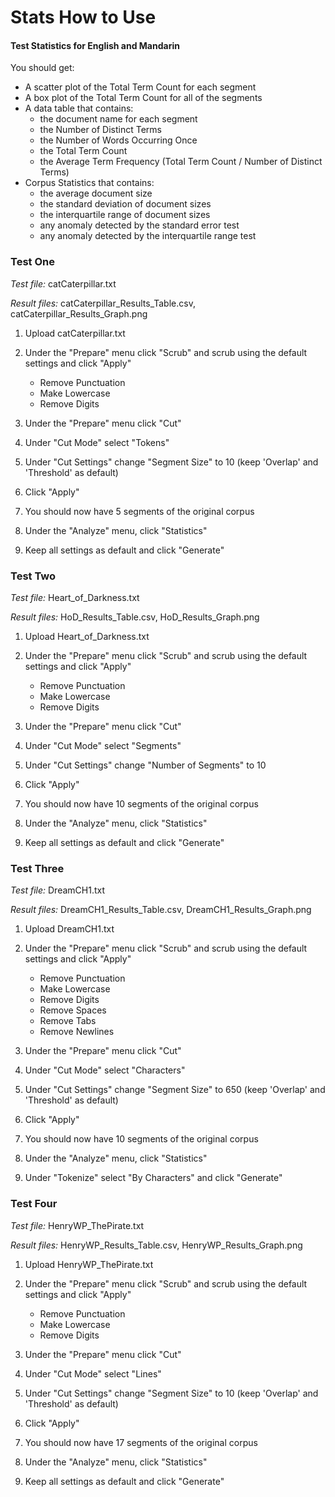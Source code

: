 # Stats How to Use

#### Test Statistics for English and Mandarin 

You should get:
- A scatter plot of the Total Term Count for each segment
- A box plot of the Total Term Count for all of the segments
- A data table that contains:
    - the document name for each segment
    - the Number of Distinct Terms
    - the Number of Words Occurring Once
    - the Total Term Count
    - the Average Term Frequency (Total Term Count / Number of Distinct Terms)
- Corpus Statistics that contains:
    - the average document size
    - the standard deviation of document sizes
    - the interquartile range of document sizes
    - any anomaly detected by the standard error test
    - any anomaly detected by the interquartile range test

### Test One

*Test file:* catCaterpillar.txt

*Result files:* catCaterpillar_Results_Table.csv, catCaterpillar_Results_Graph.png

1. Upload catCaterpillar.txt

2. Under the "Prepare" menu click "Scrub" and scrub using the default settings and click "Apply"
	- Remove Punctuation
	- Make Lowercase
	- Remove Digits
	
3. Under the "Prepare" menu click "Cut" 

4. Under "Cut Mode" select "Tokens"

5. Under "Cut Settings" change "Segment Size" to 10 (keep 'Overlap' and 'Threshold' as default)

6. Click "Apply"

7. You should now have 5 segments of the original corpus
	
8. Under the "Analyze" menu, click "Statistics"

9. Keep all settings as default and click "Generate"

### Test Two

*Test file:* Heart_of_Darkness.txt

*Result files:* HoD_Results_Table.csv, HoD_Results_Graph.png

1. Upload Heart_of_Darkness.txt

2. Under the "Prepare" menu click "Scrub" and scrub using the default settings and click "Apply"
	- Remove Punctuation
	- Make Lowercase
	- Remove Digits
	
3. Under the "Prepare" menu click "Cut" 

4. Under "Cut Mode" select "Segments"

5. Under "Cut Settings" change "Number of Segments" to 10 

6. Click "Apply"

7. You should now have 10 segments of the original corpus
	
8. Under the "Analyze" menu, click "Statistics"

9. Keep all settings as default and click "Generate"

### Test Three

*Test file:* DreamCH1.txt

*Result files:* DreamCH1_Results_Table.csv, DreamCH1_Results_Graph.png

1. Upload DreamCH1.txt

2. Under the "Prepare" menu click "Scrub" and scrub using the default settings and click "Apply"
	- Remove Punctuation
	- Make Lowercase
	- Remove Digits
	- Remove Spaces
	- Remove Tabs
	- Remove Newlines
	
3. Under the "Prepare" menu click "Cut" 

4. Under "Cut Mode" select "Characters"

5. Under "Cut Settings" change "Segment Size" to 650 (keep 'Overlap' and 'Threshold' as default)

6. Click "Apply"

7. You should now have 10 segments of the original corpus
	
8. Under the "Analyze" menu, click "Statistics"

9. Under "Tokenize" select "By Characters" and click "Generate"

### Test Four

*Test file:* HenryWP_ThePirate.txt

*Result files:* HenryWP_Results_Table.csv, HenryWP_Results_Graph.png

1. Upload HenryWP_ThePirate.txt

2. Under the "Prepare" menu click "Scrub" and scrub using the default settings and click "Apply"
	- Remove Punctuation
	- Make Lowercase
	- Remove Digits
	
3. Under the "Prepare" menu click "Cut" 

4. Under "Cut Mode" select "Lines"

5. Under "Cut Settings" change "Segment Size" to 10 (keep 'Overlap' and 'Threshold' as default)

6. Click "Apply"

7. You should now have 17 segments of the original corpus
	
8. Under the "Analyze" menu, click "Statistics"

9. Keep all settings as default and click "Generate"
